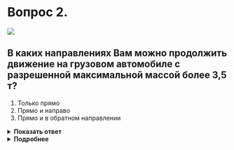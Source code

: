 # Вопрос 2.

![](https://s.drom.ru/i24228/pdd/tickets/2016/1543885325.jpg)

## В каких направлениях Вам можно продолжить движение на грузовом автомобиле с разрешенной максимальной массой более 3,5 т?

1. Только прямо
2. Прямо и направо
3. Прямо и в обратном направлении

<details>
<summary><b>Показать ответ</b></summary>
Правильный ответ: 1
</details>
<details>
<summary><b>Подробнее</b></summary>
Табличка 8.4.1 под знаком распространяет действие знака на транспортное средство, которым Вы управляете. Согласно знаку 4.1.1 «Движение прямо» продолжаете движение только прямо.
(«Дорожные знаки»)
</details>